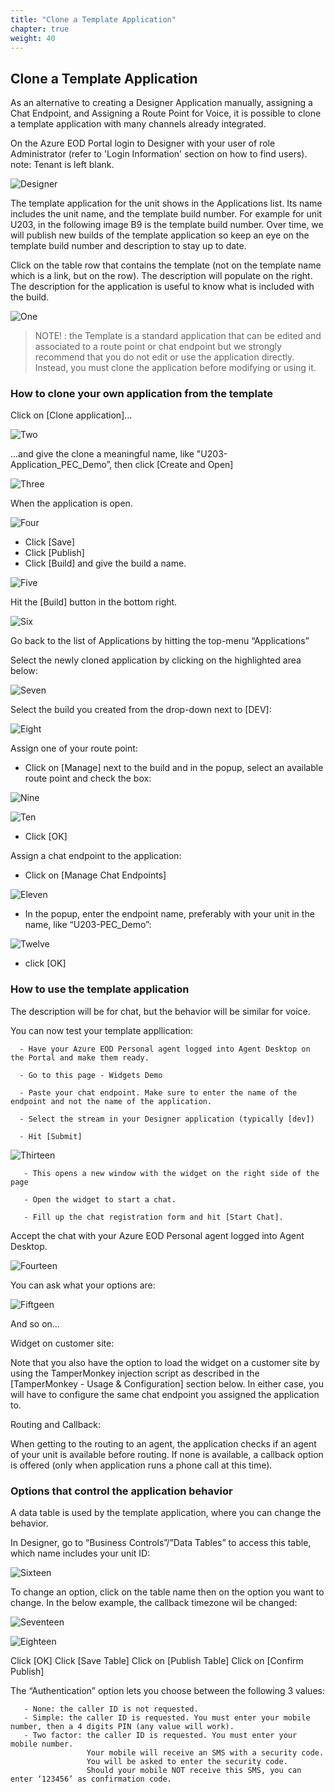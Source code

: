```yaml
---
title: "Clone a Template Application"
chapter: true
weight: 40
---
```


## Clone a Template Application

As an alternative to creating a Designer Application manually, assigning a Chat Endpoint, and Assigning a Route Point for Voice, it is possible to clone a template application with many channels already integrated.

On the Azure EOD Portal login to Designer with your user of role Administrator (refer to 'Login Information' section on how to find users). 
note: Tenant is left blank.

![Designer](/images/file_1622754045059_azureDesignerTile.png)

The template application for the unit shows in the Applications list. Its name includes the unit name, and the template build number. For example for unit U203, in the following image B9 is the template build number. Over time, we will publish new builds of the template application so keep an eye on the template build number and description to stay up to date.

Click on the table row that contains the template (not on the template name which is a link, but on the row). The description will populate on the right. The description for the application is useful to know what is included with the build.

![One](/images/eodTemplateApplications.png)

> NOTE! : the Template is a standard application that can be edited and associated to a route point or chat endpoint but we strongly recommend that you do not edit or use the application directly. Instead, you must clone the application before modifying or using it.
 

### How to clone your own application from the template
Click on [Clone application]...

![Two](/images/eodTemplateCloneApp.png)

...and give the clone a meaningful name, like "U203-Application_PEC_Demo”, then click [Create and Open]

![Three](/images/eodTemplateCloneName.png)

When the application is open.

![Four](/images/eodTemplateSavePubBuild.png)
- Click [Save]
- Click [Publish]
- Click [Build] and give the build a name.

![Five](/images/eodTemplateCreateBuild.png)

Hit the [Build] button in the bottom right.

![Six](/images/eodTemplateBuildBtn.png)

Go back to the list of Applications by hitting the top-menu “Applications”

Select the newly cloned application by clicking on the highlighted area below:

![Seven](/images/eodTemplateSelectClone.png)

Select the build you created from the drop-down next to [DEV]:

![Eight](/images/eodTemplateDevBuild.png)

Assign one of your route point:

- Click on [Manage] next to the build and in the popup, select an available route point and check the box:

![Nine](/images/eodTemplateManage.png)

![Ten](/images/eodTemplateRoutePoint.png)


- Click [OK]

Assign a chat endpoint to the application:

- Click on [Manage Chat Endpoints]

![Eleven](/images/eodTemplateManageEndpoint.png)


- In the popup, enter the endpoint name, preferably with your unit in the name, like “U203-PEC_Demo”: 

![Twelve](/images/eodTemplateAssignEndpoint.png)


- click [OK]

### How to use the template application
The description will be for chat, but the behavior will be similar for voice.

You can now test your template appllication:

      - Have your Azure EOD Personal agent logged into Agent Desktop on the Portal and make them ready.

      - Go to this page - Widgets Demo 

      - Paste your chat endpoint. Make sure to enter the name of the endpoint and not the name of the application.

      - Select the stream in your Designer application (typically [dev])

      - Hit [Submit]

![Thirteen](/images/file_1623269540913_azureChatTesting.png)


       - This opens a new window with the widget on the right side of the page

       - Open the widget to start a chat.

       - Fill up the chat registration form and hit [Start Chat]. 
 Accept the chat with your Azure EOD Personal agent logged into Agent Desktop. 

![Fourteen](/images/eodTemplateChatExample.png)

You can ask what your options are:

![Fiftgeen](/images/eodTemplateChatOptions.png)

And so on…

Widget on customer site:

Note that you also have the option to load the widget on a customer site by using the TamperMonkey injection script as described in the [TamperMonkey - Usage & Configuration] section below. In either case, you will have to configure the same chat endpoint you assigned the application to.

Routing and Callback:

When getting to the routing to an agent, the application checks if an agent of your unit is available before routing.
If none is available, a callback option is offered (only when application runs a phone call at this time).
 

### Options that control the application behavior
A data table is used by the template application, where you can change the behavior.

In Designer, go to “Business Controls”/”Data Tables” to access this table, which name includes your unit ID:

![Sixteen](/images/eodTemplateDataTables.png)


To change an option, click on the table name then on the option you want to change. In the below example, the callback timezone wil be changed:

![Seventeen](/images/eodTemplateChangeOption.png)

![Eighteen](/images/eodTemplateTimezone.png)




Click [OK]
Click [Save Table]
Click on [Publish Table]
Click on [Confirm Publish]

The “Authentication” option lets you choose between the following 3 values:

       - None: the caller ID is not requested.
       - Simple: the caller ID is requested. You must enter your mobile number, then a 4 digits PIN (any value will work).
       - Two factor: the caller ID is requested. You must enter your mobile number.
                     Your mobile will receive an SMS with a security code.
                     You will be asked to enter the security code. 
                     Should your mobile NOT receive this SMS, you can enter ‘123456’ as confirmation code.

